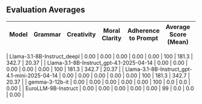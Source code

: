 ## Evaluation Averages

| Model | Grammar | Creativity | Moral Clarity | Adherence to Prompt | Average Score (Mean) | Count | Avg Input Tokens | Avg Output Tokens | Avg Inference Time (s) |
|-------|---------|------------|---------------|---------------------|----------------------|-------|------------------|-------------------|------------------------|

| Llama-3.1-8B-Instruct_deepl | 0.00 | 0.00 | 0.00 | 0.00 | 0.00 | 100 | 181.3 | 342.7 | 20.37 |
| Llama-3.1-8B-Instruct_gpt-4.1-2025-04-14 | 0.00 | 0.00 | 0.00 | 0.00 | 0.00 | 100 | 181.3 | 342.7 | 20.37 |
| Llama-3.1-8B-Instruct_gpt-4.1-mini-2025-04-14 | 0.00 | 0.00 | 0.00 | 0.00 | 0.00 | 100 | 181.3 | 342.7 | 20.37 |
| gemma-3-12b-it | 0.00 | 0.00 | 0.00 | 0.00 | 0.00 | 100 | 0.0 | 0.0 | 0.00 |
| EuroLLM-9B-Instruct | 0.00 | 0.00 | 0.00 | 0.00 | 0.00 | 99 | 0.0 | 0.0 | 0.00 |